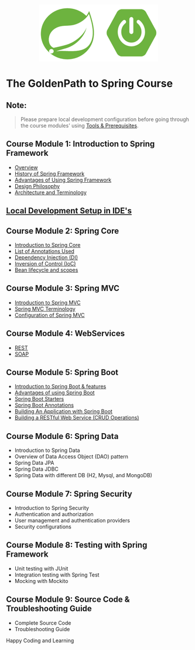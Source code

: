 <div align="center">
<img src="./images/SpringLogo.png" alt="SpringLogo">
</div>

# The GoldenPath to Spring Course

## Note:
> Please prepare local development configuration before going through the course modules' using [Tools & Prerequisites](ToolsForTheCourse.md). 

## Course Module 1: Introduction to Spring Framework
* [Overview](./coursemodule1/IntroductionToSpringFramework.md)
* [History of Spring Framework](./coursemodule1/HistoryOfSpringFramework.md)
* [Advantages of Using Spring Framework](./coursemodule1/AdvantagesOfSpringFramework.md)
* [Design Philosophy](./coursemodule1/DesignPhilosophy.md)
* [Architecture and Terminology](./coursemodule1/ArchitectureAndTerminology.md)

## [Local Development Setup in IDE's](LocalDevelopmentSteps.md) 

## Course Module 2: Spring Core
* [Introduction to Spring Core](./coursemodule2/IntroductionToSpringCore.md)
* [List of Annotations Used](./ListOfAnnotations.md)
* [Dependency Injection (DI)](./coursemodule2/DependencyInjection.md)
* [Inversion of Control (IoC)](./coursemodule2/InversionOfControl.md)
* [Bean lifecycle and scopes](./coursemodule2/BeanLifeCycleAndScopes.md)

## Course Module 3: Spring MVC
* [Introduction to Spring MVC](./coursemodule3/IntroductionToSpringMVC.md)
* [Spring MVC Terminology](./coursemodule3/SpringMVCTerminology.md)
* [Configuration of Spring MVC](./coursemodule3/ConfigureSpringMVC.md)

## Course Module 4: WebServices
* [REST](./coursemodule4/RESTArchitecture.md)
* [SOAP](./coursemodule4/SOAPArchitecture.md)

## Course Module 5: Spring Boot
* [Introduction to Spring Boot & features](./coursemodule5/IntroductionToSpringBoot.md)
* [Advantages of using Spring Boot](./coursemodule5/AdvantagesOfSpringBoot.md)
* [Spring Boot Starters](./coursemodule5/SpringBootStarters.md)
* [Spring Boot Annotations](./coursemodule5/SpringBootAnnotations.md)
* [Building An Application with Spring Boot](./coursemodule5/BuildingApplicationWithSpringBoot.md)
* [Building a RESTful Web Service (CRUD Operations)](./coursemodule5/BuildRestfulWebServiceInSpringBoot.md)


## Course Module 6: Spring Data
* Introduction to Spring Data
* Overview of Data Access Object (DAO) pattern
* Spring Data JPA
* Spring Data JDBC
* Spring Data with different DB (H2, Mysql, and MongoDB)

## Course Module 7: Spring Security
* Introduction to Spring Security
* Authentication and authorization
* User management and authentication providers
* Security configurations

## Course Module 8: Testing with Spring Framework
* Unit testing with JUnit
* Integration testing with Spring Test
* Mocking with Mockito

## Course Module 9: Source Code & Troubleshooting Guide
* Complete Source Code
* Troubleshooting Guide

Happy Coding and Learning
